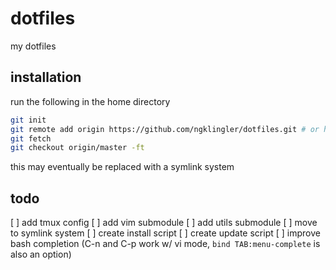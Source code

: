 # dotfiles
my dotfiles

## installation
run the following in the home directory
```bash
git init
git remote add origin https://github.com/ngklingler/dotfiles.git # or https://github.com/ngklingler/dotfiles.git
git fetch
git checkout origin/master -ft
```
this may eventually be replaced with a symlink system

## todo
[ ] add tmux config
[ ] add vim submodule
[ ] add utils submodule
[ ] move to symlink system
[ ] create install script
[ ] create update script
[ ] improve bash completion (C-n and C-p work w/ vi mode, `bind TAB:menu-complete` is also an option)
